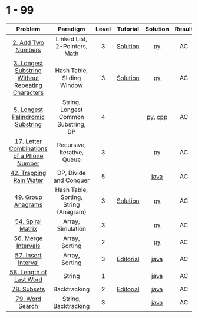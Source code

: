 # 1 - 99

|                                                              Problem                                                               |               Paradigm                | Level |                                              Tutorial                                              |                                          Solution                                          | Result |
| :--------------------------------------------------------------------------------------------------------------------------------: | :-----------------------------------: | :---: | :------------------------------------------------------------------------------------------------: | :----------------------------------------------------------------------------------------: | :----: |
|                                [2. Add Two Numbers](https://leetcode.com/problems/add-two-numbers/)                                |     Linked List, 2-Pointers, Math     |   3   |                [Solution](https://leetcode.com/problems/add-two-numbers/solution/)                 |                               [py](./02_Add_Two_Numbers.py)                                |   AC   |
| [3. Longest Substring Without Repeating Characters](https://leetcode.com/problems/longest-substring-without-repeating-characters/) |      Hash Table, Sliding Window       |   3   | [Solution](https://leetcode.com/problems/longest-substring-without-repeating-characters/solution/) |                [py](./03_Longest_Substring_Without_Repeating_Characters.py)                |   AC   |
|                  [5. Longest Palindromic Substring](https://leetcode.com/problems/longest-palindromic-substring/)                  | String, Longest Common Substring, DP  |   4   |                                                                                                    | [py](./05_Longest_Palindromic_Substring.py), [cpp](./05_Longest_Palindromic_Substring.cpp) |   AC   |
|         [17. Letter Combinations of a Phone Number](https://leetcode.com/problems/letter-combinations-of-a-phone-number/)          |      Recursive, Iterative, Queue      |   3   |                                                                                                    |                    [py](./17_Letter_Combinations_of_a_Phone_Number.py)                     |   AC   |
|                           [42. Trapping Rain Water](https://leetcode.com/problems/trapping-rain-water/)                            |        DP, Divide and Conquer         |   5   |                                                                                                    |                           [java](./42_Trapping_Rain_Water.java)                            |   AC   |
|                                [49. Group Anagrams](https://leetcode.com/problems/group-anagrams/)                                 | Hash Table, Sorting, String (Anagram) |   3   |                 [Solution](https://leetcode.com/problems/group-anagrams/solution/)                 |                                [py](./49_Group_Anagrams.py)                                |   AC   |
|                                 [54. Spiral Matrix](https://leetcode.com/problems/spiral-matrix/)                                  |           Array, Simulation           |   3   |                                                                                                    |                                [py](./54_Spiral_Matrix.py)                                 |   AC   |
|                               [56. Merge Intervals](https://leetcode.com/problems/merge-intervals/)                                |            Array, Sorting             |   2   |                                                                                                    |                               [py](./56_Merge_Intervals.py)                                |   AC   |
|                               [57. Insert Interval](https://leetcode.com/problems/insert-interval/)                                |            Array, Sorting             |   3   |               [Editorial](https://leetcode.com/problems/insert-interval/editorial/)                |                             [java](./57_Insert_Interval.java)                              |   AC   |
|                           [58. Length of Last Word](https://leetcode.com/problems/length-of-last-word/)                            |                String                 |   1   |                                                                                                    |                           [java](./58_Length_of_Last_Word.java)                            |   AC   |
|                                       [78. Subsets](https://leetcode.com/problems/subsets/)                                        |             Backtracking              |   2   |                   [Editorial](https://leetcode.com/problems/subsets/editorial/)                    |                                 [java](./78_Subsets.java)                                  |   AC   |
|                                   [79. Word Search](https://leetcode.com/problems/word-search/)                                    |         String, Backtracking          |   3   |                                                                                                    |                               [java](./79_Word_Search.java)                                |   AC   |
